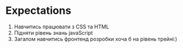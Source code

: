 # Expectations
1. Навчитись працювати з CSS та HTML
2. Підняти рівень знань javaScript
3. Загалом навчитись фронтенд розробки хоча б на рівень трейні:)